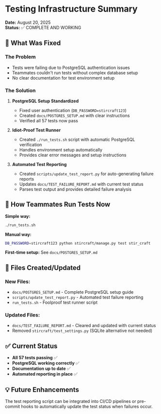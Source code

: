 # Testing Infrastructure Summary

**Date:** August 20, 2025  
**Status:** ✅ COMPLETE AND WORKING  

## 🎯 What Was Fixed

### The Problem
- Tests were failing due to PostgreSQL authentication issues
- Teammates couldn't run tests without complex database setup
- No clear documentation for test environment setup

### The Solution
1. **PostgreSQL Setup Standardized**
   - Fixed user authentication (`DB_PASSWORD=stircraft123`)
   - Created `docs/POSTGRES_SETUP.md` with clear instructions
   - Verified all 57 tests now pass

2. **Idiot-Proof Test Runner**
   - Created `./run_tests.sh` script with automatic PostgreSQL verification
   - Handles environment setup automatically
   - Provides clear error messages and setup instructions

3. **Automated Test Reporting**
   - Created `scripts/update_test_report.py` for auto-generating failure reports
   - Updates `docs/TEST_FAILURE_REPORT.md` with current test status
   - Parses test output and provides detailed failure analysis

## 🚀 How Teammates Run Tests Now

**Simple way:**
```bash
./run_tests.sh
```

**Manual way:**
```bash
DB_PASSWORD=stircraft123 python stircraft/manage.py test stir_craft
```

**First-time setup:**
See `docs/POSTGRES_SETUP.md`

## 📁 Files Created/Updated

### New Files:
- `docs/POSTGRES_SETUP.md` - Complete PostgreSQL setup guide
- `scripts/update_test_report.py` - Automated test failure reporting
- `run_tests.sh` - Foolproof test runner script

### Updated Files:
- `docs/TEST_FAILURE_REPORT.md` - Cleared and updated with current status
- Removed `stircraft/test_settings.py` (SQLite alternative not needed)

## ✅ Current Status

- **All 57 tests passing** ✅
- **PostgreSQL working correctly** ✅
- **Documentation up to date** ✅
- **Automated reporting in place** ✅

## 💡 Future Enhancements

The test reporting script can be integrated into CI/CD pipelines or pre-commit hooks to automatically update the test status when failures occur.
